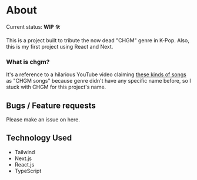 # About
Current status: **WIP** 🛠️

This is a project built to tribute the now dead "CHGM" genre in K-Pop.
Also, this is my first project using React and Next.

### What is chgm?
It's a reference to a hilarious YouTube video claiming [these kinds of songs](https://open.spotify.com/playlist/2FONa0A7EaSDvAgck02s5s?si=58599d12695c4706) as "CHGM songs" because genre didn't have any specific name before, so I stuck with CHGM for this project's name.

## Bugs / Feature requests
Please make an issue on here.

## Technology Used
- Tailwind
- Next.js
- React.js
- TypeScript
